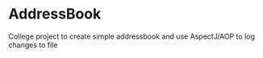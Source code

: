 # AddressBook
College project to create simple addressbook and use AspectJ/AOP to log changes to file
